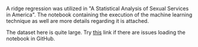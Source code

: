 A ridge regression was utilized in "A Statistical Analysis of Sexual Services in America". The notebook containing the execution of the machine learning technique as well are more details regarding it is attached. 

The dataset here is quite large. Try [this](https://colab.research.google.com/drive/1rnS08kuk8z81JNeSJBuKqQ9wFX2BThRV) link if there are issues loading the notebook in GitHub. 
